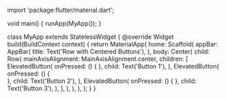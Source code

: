 import 'package:flutter/material.dart';

void main() {
  runApp(MyApp());
}

class MyApp extends StatelessWidget {
  @override
  Widget build(BuildContext context) {
    return MaterialApp(
      home: Scaffold(
        appBar: AppBar(
          title: Text('Row with Centered Buttons'),
        ),
        body: Center(
          child: Row(
            mainAxisAlignment: MainAxisAlignment.center,
            children: <Widget>[
              ElevatedButton(
                onPressed: () {
                },
                child: Text('Button 1'),
              ),
              ElevatedButton(
                onPressed: () {   
                },
                child: Text('Button 2'),
              ),
              ElevatedButton(
                onPressed: () {
                },
                child: Text('Button 3'),
              ),
            ],
          ),
        ),
      ),
    );
  }
}
